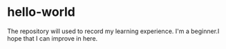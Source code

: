 # hello-world
The repository will used to record my learning experience.
I'm a beginner.I hope that I can improve in here.
